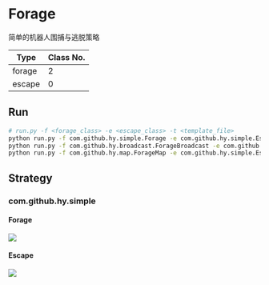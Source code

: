 # Forage

简单的机器人围捕与逃脱策略

|Type|Class No.|
|----|---------|
|forage|2      |
|escape|0      |

## Run

```bash
# run.py -f <forage_class> -e <escape_class> -t <template_file>
python run.py -f com.github.hy.simple.Forage -e com.github.hy.simple.Escape -t forage_without_obstacles.dsc.template
python run.py -f com.github.hy.broadcast.ForageBroadcast -e com.github.hy.simple.Escape -t forage.dsc.template
python run.py -f com.github.hy.map.ForageMap -e com.github.hy.simple.Escape -t forage.2.dsc.template
```

## Strategy

### com.github.hy.simple

#### Forage

<!-- ```latex {cmd=true}
\documentclass[UTF8]{standalone}
\usepackage[margin=1in]{geometry}
\usepackage{fancyhdr,hyperref,xcolor,amsmath,float,graphicx,cancel}
\usepackage{tikz}
\usetikzlibrary{positioning}
\usetikzlibrary{automata}
\usetikzlibrary{arrows.meta}
\begin{document}
\begin{tikzpicture}
[every initial by arrow/.style={double distance = 3,-Implies}]
\node[state,initial,initial text=]  (Wander)  {Wander};
\node[state]  (Acquire) [below=3 of Wander] {Acquire};

\node[rectangle,draw]  (Avoid-Obstacles0) [above= of Wander,text width=3cm] {Avoid Obstacles};
\node[rectangle,draw]  (Noise0) [left= of Avoid-Obstacles0,text width=3cm] {Random Move};
\node[rectangle,draw]  (Swirl-Obstacles-Noise0) [right= of Avoid-Obstacles0,text width=3cm] {Swirl Obstacles};

\node[rectangle,draw]  (Avoid-Obstacles1) [below left= of Acquire,text width=3cm] {Avoid Obstacles};
\node[rectangle,draw]  (MS-MOVE-TO-Target0) [below right= of Acquire,text width=3cm] {Move To Target0};

\path [->] (Wander) edge [bend left] node[left, above] {Target0 Visible} (Acquire)
(Acquire) edge [bend left] node[right, below] {Not Target0 Visible} (Wander);

\path [-] (Wander) edge (Avoid-Obstacles0)
edge (Noise0)
edge (Swirl-Obstacles-Noise0);

\path [-] (Acquire) edge (Avoid-Obstacles1)
edge (MS-MOVE-TO-Target0);

\end{tikzpicture}
\end{document}
``` -->

![](./assets/readme/forage_simple_state.jpg)

#### Escape

<!-- ```latex {cmd=true}
\documentclass[UTF8]{standalone}
\usepackage[margin=1in]{geometry}
\usepackage{fancyhdr,hyperref,xcolor,amsmath,float,graphicx,cancel}
\usepackage{tikz}
\usetikzlibrary{positioning}
\usetikzlibrary{automata}
\usetikzlibrary{arrows.meta}
\begin{document}
\begin{tikzpicture}
[every initial by arrow/.style={double distance = 3,-Implies}]
\node[state,initial,initial text=]  (Wander)  {Wander};

\node[rectangle,draw]  (Avoid-Obstacles0) [above= of Wander,text width=3cm] {Avoid Obstacles};
\node[rectangle,draw]  (Noise0) [left= of Avoid-Obstacles0,text width=3cm] {Random Move};
\node[rectangle,draw]  (Swirl-Obstacles-Noise0) [right= of Avoid-Obstacles0,text width=3cm] {Swirl Obstacles};

\path [->] (Wander) edge [out=330,in=300,looseness=8] (Wander);

\path [-] (Wander) edge (Avoid-Obstacles0)
edge (Noise0)
edge (Swirl-Obstacles-Noise0);

\end{tikzpicture}
\end{document}
``` -->

![](./assets/readme/escape_simple_state.jpg)

